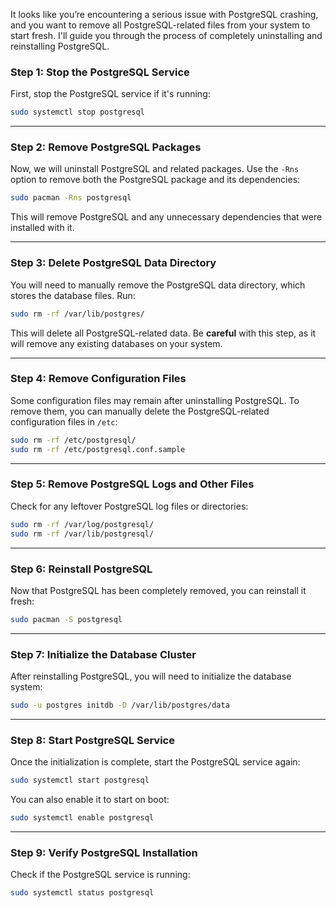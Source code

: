 It looks like you’re encountering a serious issue with PostgreSQL crashing, and you want to remove all PostgreSQL-related files from your system to start fresh. I'll guide you through the process of completely uninstalling and reinstalling PostgreSQL.

### Step 1: **Stop the PostgreSQL Service**
First, stop the PostgreSQL service if it's running:
```bash
sudo systemctl stop postgresql
```

---

### Step 2: **Remove PostgreSQL Packages**
Now, we will uninstall PostgreSQL and related packages. Use the `-Rns` option to remove both the PostgreSQL package and its dependencies:
```bash
sudo pacman -Rns postgresql
```

This will remove PostgreSQL and any unnecessary dependencies that were installed with it.

---

### Step 3: **Delete PostgreSQL Data Directory**
You will need to manually remove the PostgreSQL data directory, which stores the database files. Run:
```bash
sudo rm -rf /var/lib/postgres/
```

This will delete all PostgreSQL-related data. Be **careful** with this step, as it will remove any existing databases on your system.

---

### Step 4: **Remove Configuration Files**
Some configuration files may remain after uninstalling PostgreSQL. To remove them, you can manually delete the PostgreSQL-related configuration files in `/etc`:
```bash
sudo rm -rf /etc/postgresql/
sudo rm -rf /etc/postgresql.conf.sample
```

---

### Step 5: **Remove PostgreSQL Logs and Other Files**
Check for any leftover PostgreSQL log files or directories:
```bash
sudo rm -rf /var/log/postgresql/
sudo rm -rf /var/lib/postgresql/
```

---

### Step 6: **Reinstall PostgreSQL**
Now that PostgreSQL has been completely removed, you can reinstall it fresh:
```bash
sudo pacman -S postgresql
```

---

### Step 7: **Initialize the Database Cluster**
After reinstalling PostgreSQL, you will need to initialize the database system:
```bash
sudo -u postgres initdb -D /var/lib/postgres/data
```

---

### Step 8: **Start PostgreSQL Service**
Once the initialization is complete, start the PostgreSQL service again:
```bash
sudo systemctl start postgresql
```

You can also enable it to start on boot:
```bash
sudo systemctl enable postgresql
```

---

### Step 9: **Verify PostgreSQL Installation**
Check if the PostgreSQL service is running:
```bash
sudo systemctl status postgresql
```
